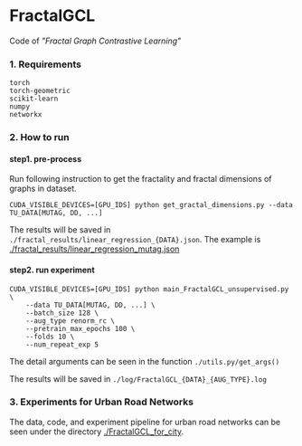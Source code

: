 # FractalGCL

Code of *"Fractal Graph Contrastive Learning"*



### 1. Requirements

```
torch
torch-geometric
scikit-learn
numpy
networkx
```



### 2. How to run

#### step1. pre-process

Run following instruction to get the fractality and fractal dimensions of graphs in dataset.

```shell
CUDA_VISIBLE_DEVICES=[GPU_IDS] python get_gractal_dimensions.py --data TU_DATA[MUTAG, DD, ...]
```

The results will be saved in `./fractal_results/linear_regression_{DATA}.json`. The example is [./fractal_results/linear_regression_mutag.json](./fractal_results/linear_regression_mutag.json)

#### step2. run experiment

```shell
CUDA_VISIBLE_DEVICES=[GPU_IDS] python main_FractalGCL_unsupervised.py \
	--data TU_DATA[MUTAG, DD, ...] \
	--batch_size 128 \
	--aug_type renorm_rc \
	--pretrain_max_epochs 100 \
	--folds 10 \
	--num_repeat_exp 5
```

The detail arguments can be seen in the function  `./utils.py/get_args()`

The results will be saved in `./log/FractalGCL_{DATA}_{AUG_TYPE}.log`



### 3. Experiments for Urban Road Networks

The data, code, and experiment pipeline for urban road networks can be seen under the directory [./FractalGCL_for_city](./FractalGCL_for_city).